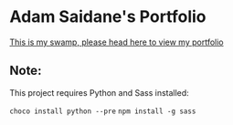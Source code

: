 # Adam Saidane's Portfolio

[This is my swamp, please head here to view my portfolio](https://adamsai.github.io)


## Note:
This project requires Python and Sass installed:

`choco install python --pre`
`npm install -g sass`
